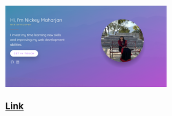 ![simple_portfolio](./images/screenshot.png)

 # [Link](https://github.com/nickey74/nickey74.github.io)
